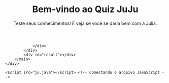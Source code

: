 <!DOCTYPE html>
<html lang="pt-BR">
<head>
    <meta charset="UTF-8">
    <meta name="viewport" content="width=device-width, initial-scale=1.0">
    <title>Quiz "Você se daria bem com a Julia"</title>
    <link rel="stylesheet" href="ju.css"> 
</head>
<body>
    <div class="container">
        <header>
            <h1>Bem-vindo ao Quiz JuJu</h1>
            <p>Teste seus conhecimentos! E veja se você se daria bem com a Julia.</p>
        </header>
        <main>
            <div id="question-container">
                <h2 id="question"></h2>
                <div id="options-container">
                   
                </div>
            </div>
            <div id="result"></div>
        </main>
    </div>

    <script src="ju.java"></script> <!-- Conectando o arquivo JavaScript -->
</body>
</html>

